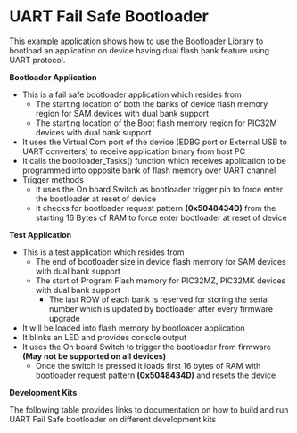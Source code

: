 # UART Fail Safe Bootloader

This example application shows how to use the Bootloader Library to bootload an application on device having dual flash bank feature using UART protocol.

**Bootloader Application**

- This is a fail safe bootloader application which resides from
    - The starting location of both the banks of device flash memory region for SAM devices with dual bank support
    - The starting location of the Boot flash memory region for PIC32M devices with dual bank support
- It uses the Virtual Com port of the device (EDBG port or External USB to UART converters) to receive application binary from host PC
- It calls the bootloader_Tasks() function which receives application to be programmed into opposite bank of flash memory over UART channel
- Trigger methods
    - It uses the On board Switch as bootloader trigger pin to force enter the bootloader at reset of device
    - It checks for bootloader request pattern **(0x5048434D)** from the starting 16 Bytes of RAM to force enter bootloader at reset of device

**Test Application**

- This is a test application which resides from
    - The end of bootloader size in device flash memory for SAM devices with dual bank support
    - The start of Program Flash memory for PIC32MZ, PIC32MK devices with dual bank support
        - The last ROW of each bank is reserved for storing the serial number which is updated by bootloader after every firmware upgrade
- It will be loaded into flash memory by bootloader application
- It blinks an LED and provides console output
- It uses the On board Switch to trigger the bootloader from firmware **(May not be supported on all devices)**
    - Once the switch is pressed it loads first 16 bytes of RAM with bootloader request pattern **(0x5048434D)** and resets the device

**Development Kits**

The following table provides links to documentation on how to build and run UART Fail Safe bootloader on different development kits



